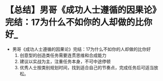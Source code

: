 # 【总结】男哥《成功人士遵循的因果论》完结：17为什么不如你的人却做的比你好_

-   男哥《成功人士遵循的因果论》完结：17为什么不如你的人却做的比你好
    1.  创意型的创造类任务需要连贯思维和合成能力
    2.  建议以实战为主，注重任务本身，不可中途停顿
    3.  优秀人士按类别规划时间，找到适合自己的节奏点，完成任务后可适当放松。